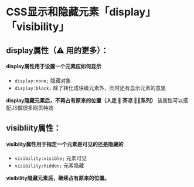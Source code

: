 ﻿# CSS显示和隐藏元素「display」「visibility」
## display属性（⚠️ 用的更多）：
#### display属性用于设置一个元素应如何显示
- `display:none;` 隐藏对象
- `display:block;` 除了转化成块级元素外，同时还有显示元素的意思

**display隐藏元素后，不再占有原来的位置（人走 👻 茶凉 🍵🧊系列）**
该属性可以搭配JS做很多网页特效

## visibliity属性：
#### visiblity属性用于指定一个元素是可见的还是隐藏的
- `visibility:visible;` 元素可见
- `visibility:hidden;` 元素隐藏

**visibility隐藏元素后，继续占有原来的位置。**
